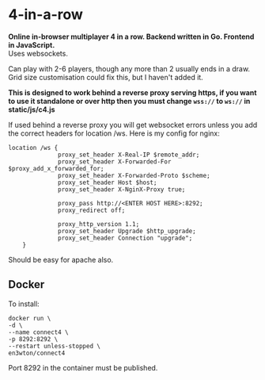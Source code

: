 # 4-in-a-row
**Online in-browser multiplayer 4 in a row. Backend written in Go. Frontend in JavaScript.**  
Uses websockets.

Can play with  2-6 players, though any more than 2 usually ends in a draw. Grid size customisation could fix this, but I haven't added it.

**This is designed to work behind a reverse proxy serving https, if you want to use it standalone or over http then you must change `wss://` to `ws://` in static/js/c4.js**

If used behind a reverse proxy you will get websocket errors unless you add the correct headers for location /ws.
Here is my config for nginx:

    location /ws {
                  proxy_set_header X-Real-IP $remote_addr;
                  proxy_set_header X-Forwarded-For $proxy_add_x_forwarded_for;
                  proxy_set_header X-Forwarded-Proto $scheme;
                  proxy_set_header Host $host;
                  proxy_set_header X-NginX-Proxy true;

                  proxy_pass http://<ENTER HOST HERE>:8292;
                  proxy_redirect off;

                  proxy_http_version 1.1;
                  proxy_set_header Upgrade $http_upgrade;
                  proxy_set_header Connection "upgrade";
        }
Should be easy for apache also. 

## Docker
To install:

    docker run \
    -d \
    --name connect4 \
    -p 8292:8292 \
    --restart unless-stopped \
    en3wton/connect4
Port 8292 in the container must be published.
